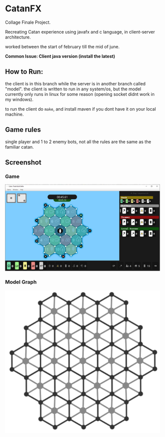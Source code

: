 # CatanFX

Collage Finale Project.

Recreating Catan experience using javafx and c language, in client-server architecture.

worked between the start of february till the mid of june.

**Common Issue: Client java version (install the latest)**

## How to Run:

the client is in this branch while the server is in another branch called "model". the client is written to run in any system/os, but the model currently only runs in linux for some reason (opening socket didnt work in my windows).

to run the client do `make`, and install maven if you dont have it on your local machine.

## Game rules

single player and 1 to 2 enemy bots, not all the rules are the same as the familiar catan.

## Screenshot

### Game

![game](images/Capture.PNG)

### Model Graph

![graph](images/graph.png)
